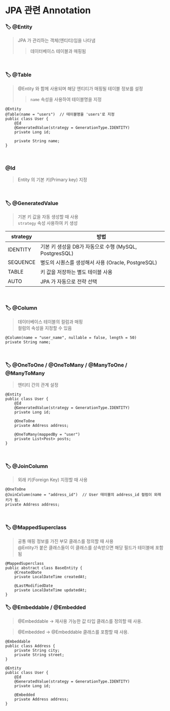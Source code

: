 # JPA 관련 Annotation

### 🏷️ @Entity

> JPA 가 관리하는 객체(엔티티)임을 나타냄
> > 데이터베이스 테이블과 매핑됨

<br>

### 🏷️ @Table

> @Entity 와 함께 사용되며 해당 엔티티가 매핑될 테이블 정보를 설정
> > `name` 속성을 사용하여 테이블명을 지정

```
@Entity
@Table(name = "users")  // 테이블명을 'users'로 지정
public class User {
    @Id
    @GeneratedValue(strategy = GenerationType.IDENTITY)
    private Long id;

    private String name;
}
```
<br>

### @Id

> Entity 의 기본 키(Primary key) 지정

<br>

### 🏷️ @GeneratedValue

> 기본 키 값을 자동 생성할 때 사용
> <br> `strategy` 속성 사용하여 키 생성 

|strategy|방법|
|--|--|
|IDENTITY|기본 키 생성을 DB가 자동으로 수행 (MySQL, PostgresSQL)|
|SEQUENCE|별도의 시퀀스를 생성해서 사용 (Oracle, PostgreSQL)|
|TABLE|키 값을 저장하는 별도 테이블 사용|
|AUTO|JPA 가 자동으로 전략 선택|

<br>

### 🏷️ @Column

> 데이터베이스 테이블의 컬럼과 매핑
> <br> 컬럼의 속성을 지정할 수 있음

```
@Column(name = "user_name", nullable = false, length = 50)
private String name;
```

<br>

### 🏷️ @OneToOne / @OneToMany / @ManyToOne / @ManyToMany

> 엔티티 간의 관계 설정

```
@Entity
public class User {
    @Id
    @GeneratedValue(strategy = GenerationType.IDENTITY)
    private Long id;

    @OneToOne
    private Address address;

    @OneToMany(mappedBy = "user")
    private List<Post> posts;
}
```

<br>

### 🏷️ @JoinColumn

> 외래 키(Foreign Key) 지정할 때 사용

```
@OneToOne
@JoinColumn(name = "address_id")  // User 테이블의 address_id 컬럼이 외래 키가 됨.
private Address address;
```

<br>

### 🏷️ @MappedSuperclass

> 공통 매핑 정보를 가진 부모 클래스를 정의할 때 사용
> <br> @Entity가 붙은 클래스들이 이 클래스를 상속받으면 해당 필드가 테이블에 포함됨

```
@MappedSuperclass
public abstract class BaseEntity {
    @CreatedDate
    private LocalDateTime createdAt;

    @LastModifiedDate
    private LocalDateTime updatedAt;
}
```

### 🏷️ @Embeddable / @Embedded

> @Embeddable → 재사용 가능한 값 타입 클래스를 정의할 때 사용.

> @Embedded → @Embeddable 클래스를 포함할 때 사용.

```
@Embeddable
public class Address {
    private String city;
    private String street;
}

@Entity
public class User {
    @Id
    @GeneratedValue(strategy = GenerationType.IDENTITY)
    private Long id;

    @Embedded
    private Address address;
}
```